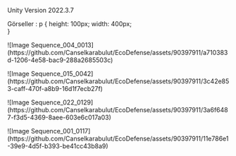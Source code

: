 Unity Version 2022.3.7

Görseller :
p {
    height: 100px;
    width: 400px;   
}
<p  height: 500px;    width: 100px;>![Image Sequence_004_0013](https://github.com/Canselkarabulut/EcoDefense/assets/90397911/a710383d-1206-4e58-bac9-288a2685503c) </p>
<p  height: 500px;    width: 100px;>![Image Sequence_015_0042](https://github.com/Canselkarabulut/EcoDefense/assets/90397911/3c42e853-caff-470f-a8b9-16d1f7ecb27f) </p>
<p  height: 500px;    width: 100px;>![Image Sequence_022_0129](https://github.com/Canselkarabulut/EcoDefense/assets/90397911/3a6f6487-f3d5-4369-8aee-603e6c017a03) </p>
<p  height: 500px;    width: 100px;>![Image Sequence_001_0117](https://github.com/Canselkarabulut/EcoDefense/assets/90397911/11e786e1-39e9-4d5f-b393-be41cc43b8a9) </p>

